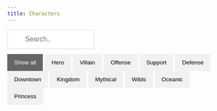 ```yaml
---
title: Characters
---
```


<input id="myInput" type="text" placeholder="Search..">
<div id="myBtnContainer">
  <button class="btn active" onclick="filterSelection('all')"> Show all</button>
  <button class="btn" onclick="filterSelection('Hero')"> Hero</button>
  <button class="btn" onclick="filterSelection('Villain')"> Villain</button>
  <button class="btn" onclick="filterSelection('Offense')"> Offense</button>
  <button class="btn" onclick="filterSelection('Support')"> Support</button>
  <button class="btn" onclick="filterSelection('Defense')"> Defense</button>
  <button class="btn" onclick="filterSelection('Downtown')"> Downtown</button>
  <button class="btn" onclick="filterSelection('Kingdom')"> Kingdom</button>
  <button class="btn" onclick="filterSelection('Mythical')"> Mythical</button>
  <button class="btn" onclick="filterSelection('Wilds')"> Wilds</button>
  <button class="btn" onclick="filterSelection('Oceanic')"> Oceanic</button>
  <button class="btn" onclick="filterSelection('Princess')"> Princess</button>
</div>
<div id="myList" class="container">
<div class="filterDiv Hero Offense Kingdom"><center><a href="Aladdin.html"><img src="/img/Aladdin.png"></a><p hidden>Aladdin</center></div>
<div class="filterDiv Hero Offense Downtown"><center><a href="Anger.html"><img src="/img/Anger.png"></a><p hidden>Anger</center></div>
<div class="filterDiv Hero Support Oceanic Princess"><center><a href="Ariel.html"><img src="/img/Ariel.png"></a><p hidden>Ariel</center></div>
<div class="filterDiv Hero Support Wilds"><center><a href="Baloo.html"><img src="/img/Baloo.png"></a><p hidden>Baloo</center></div>
<div class="filterDiv Hero Support Downtown"><center><a href="Barley.html"><img src="/img/Barley.png"></a><p hidden>Barley</center></div>
<div class="filterDiv Villain Offense Downtown"><center><a href="Big_Bad_Wolf.html"><img src="/img/Big_Bad_Wolf.png"></a><p hidden>Big_Bad_Wolf</center></div>
  <div class="filterDiv Hero Defense Downtown"><center><a href="Bo_Peep.html"><img src="/img/Bo_Peep.png"></a><p hidden>Bo Peep</center></div>
<div class="filterDiv Hero Offense Downtown"><center><a href="Buzz_Lightyear.html"><img src="/img/Buzz_Lightyear.png"></a><p hidden>Buzz_Lightyear</center></div>
<div class="filterDiv Villain Offense Oceanic"><center><a href="Captain_Hook.html"><img src="/img/Captain_Hook.png"></a><p hidden>Captain_Hook</center></div>
<div class="filterDiv Hero Offense Downtown"><center><a href="Darkwing_Duck.html"><img src="/img/Darkwing_Duck.png"></a><p hidden>Darkwing_Duck</center></div>
<div class="filterDiv Hero Offense Downtown"><center><a href="Dash.html"><img src="/img/Dash.png"></a><p hidden>Dash</center></div>
<div class="filterDiv Villain Offense Oceanic"><center><a href="Davy_Jones.html"><img src="/img/Davy_Jones.png"></a><p hidden>Davy Jones</center></div>
<div class="filterDiv Villain Offense Downtown"><center><a href="Demona.html"><img src="/img/Demona.png"></a><p hidden>Demona</center></div>
<div class="filterDiv Villain Offense Downtown"><center><a href="Dr_Facilier.html"><img src="/img/Dr_Facilier.png"></a><p hidden>Dr_Facilier</center></div>
<div class="filterDiv Hero Offense Downtown"><center><a href="Elastigirl.html"><img src="/img/Elastigirl.png"></a><p hidden>Elastigirl</center></div>
<div class="filterDiv Hero Support Downtown"><center><a href="Frozone.html"><img src="/img/Frozone.png"></a><p hidden>Frozone</center></div>
<div class="filterDiv Villain Defense Kingdom"><center><a href="Gaston.html"><img src="/img/Gaston.png"></a><p hidden>Gaston</center></div>
<div class="filterDiv Hero Support Kingdom"><center><a href="Genie.html"><img src="/img/Genie.png"></a><p hidden>Genie</center></div>
<div class="filterDiv Villain Offense Mythical"><center><a href="Hades.html"><img src="/img/Hades.png"></a><p hidden>Hades</center></div>
<div class="filterDiv Villain Defense Wilds"><center><a href="Hopper.html"><img src="/img/Hopper.png"></a><p hidden>Hopper</center></div>
<div class="filterDiv Hero Offense Downtown"><center><a href="Ian.html"><img src="/img/Ian.png"></a><p hidden>Ian</center></div>
<div class="filterDiv Hero Offense Downtown"><center><a href="Jackjack.html"><img src="/img/Jackjack.png"></a><p hidden>Jackjack jack jack</center></div>
<div class="filterDiv Hero Support Mythical"><center><a href="Jack_Skellington.html"><img src="/img/Jack_Skellington.png"></a><p hidden>Jack_Skellington</center></div>
<div class="filterDiv Hero Offense Oceanic"><center><a href="Jack_Sparrow.html"><img src="/img/Jack_Sparrow.png"></a><p hidden>Jack_Sparrow</center></div>
<div class="filterDiv Villain Offense Kingdom"><center><a href="Jafar.html"><img src="/img/Jafar.png"></a><p hidden>Jafar</center></div>
<div class="filterDiv Villain Defense Downtown"><center><a href="Jangles_The_Clown.html"><img src="/img/Jangles_The_Clown.png"></a><p hidden>Jangles_The_Clown</center></div>
<div class="filterDiv Hero Defense Kingdom Princess"><center><a href="Jasmine.html"><img src="/img/Jasmine.png"></a><p hidden>Jasmine</center></div>
<div class="filterDiv Hero Offense Downtown"><center><a href="Jessie.html"><img src="/img/Jessie.png"></a><p hidden>Jessie</center></div>
<div class="filterDiv Hero Offense Downtown"><center><a href="Judy_Hopps.html"><img src="/img/Judy_Hopps.png"></a><p hidden>Judy_Hopps</center></div>
<div class="filterDiv Hero Defense Kingdom"><center><a href="Kronk.html"><img src="/img/Kronk.png"></a><p hidden>Kronk</center></div>
<div class="filterDiv Villain Offense Mythical"><center><a href="Madam_Mim.html"><img src="/img/Madam_Mim.png"></a><p hidden>Madam_Mim</center></div>
<div class="filterDiv Hero Offense Wilds Princess"><center><a href="Merida.html"><img src="/img/Merida.png"></a><p hidden>Merida</center></div>
<div class="filterDiv Hero Support Mythical"><center><a href="Merlin.html"><img src="/img/Merlin.png"></a><p hidden>Merlin</center></div> 
<div class="filterDiv Hero Offense Kingdom"><center><a href="Sorcerer_Arena_Mickey.html"><img src="/img/Sorcerer_Arena_Mickey.png"></a><p hidden>Sorcerer Arena Mickey</center></div>
<div class="filterDiv Hero Defense Downtown"><center><a href="Steamboat_Mickey.html"><img src="/img/Steamboat_Mickey.png"></a><p hidden>Steamboat Mickey</center></div>
<div class="filterDiv Hero Defense Downtown"><center><a href="Monterey_Jack.html"><img src="/img/Monterey_Jack.png"></a><p hidden>Monterey_Jack</center></div>
<div class="filterDiv Villain Defense Wilds"><center><a href="Mordu.html"><img src="/img/Mordu.png"></a><p hidden>Mordu Mor du</center></div>
<div class="filterDiv Hero Defense Downtown"><center><a href="Mr_Incredible.html"><img src="/img/Mr_Incredible.png"></a><p hidden>Mr_Incredible</center></div>
<div class="filterDiv Hero Offense Kingdom Princess"><center><a href="Mulan.html"><img src="/img/Mulan.png"></a><p hidden>Mulan</center></div>
<div class="filterDiv Villain Defense Mythical"><center><a href="Oogie_Boogie.html"><img src="/img/Oogie_Boogie.png"></a><p hidden>Oogie_Boogie</center></div>
<div class="filterDiv Villain Offense Downtown"><center><a href="Pete.html"><img src="/img/Pete.png"></a><p hidden>Pete</center></div>
<div class="filterDiv Hero Support Wilds Princess"><center><a href="Pocahontas.html"><img src="/img/Pocahontas.png"></a><p hidden>Pocahontas</center></div>
<div class="filterDiv Hero Offense Downtown"><center><a href="Quorra.html"><img src="/img/Quorra.png"></a><p hidden>Quorra</center></div>
<div class="filterDiv Hero Support Wilds"><center><a href="Rafiki.html"><img src="/img/Rafiki.png"></a><p hidden>Rafiki</center></div>
<div class="filterDiv Villain Offense Downtown"><center><a href="Randall_Boggs.html"><img src="/img/Randall_Boggs.png"></a><p hidden>Randall_Boggs</center></div>
<div class="filterDiv Hero Offense Kingdom"><center><a href="Robin_Hood.html"><img src="/img/Robin_Hood.png"></a><p hidden>Robin_Hood</center></div>
<div class="filterDiv Hero Offense Mythical"><center><a href="Sally.html"><img src="/img/Sally.png"></a><p hidden>Sally</center></div>
<div class="filterDiv Villain Offense Wilds"><center><a href="Scar.html"><img src="/img/Scar.png"></a><p hidden>Scar</center></div>
<div class="filterDiv Hero Offense Downtown"><center><a href="Scrooge_Mcduck.html"><img src="/img/Scrooge_Mcduck.png"></a><p hidden>Scrooge_Mcduck</center></div>
<div class="filterDiv Hero Offense Downtown"><center><a href="Sergeant_Caloun.html"><img src="/img/Sergeant_Caloun.png"></a><p hidden>Sergeant_Caloun</center></div>
<div class="filterDiv Villain Offense Kingdom"><center><a href="Shan_Yu.html"><img src="/img/Shan_Yu.png"></a><p hidden>Shan_Yu</center></div>
<div class="filterDiv Villain Offense Wilds"><center><a href="Shere_Khan.html"><img src="/img/Shere_Khan.png"></a><p hidden>Shere_Khan</center></div>
<div class="filterDiv Villain Offense Kingdom"><center><a href="Sheriff_Of_Nottingham.html"><img src="/img/Sheriff_Of_Nottingham.png"></a><p hidden>Sheriff_Of_Nottingham</center></div>
<div class="filterDiv Hero Defense Wilds"><center><a href="Simba.html"><img src="/img/Simba.png"></a><p hidden>Simba</center></div>
<div class="filterDiv Hero Defense Downtown"><center><a href="Sulley.html"><img src="/img/Sulley.png"></a><p hidden>Sulley</center></div>
<div class="filterDiv Villain Offense Downtown"><center><a href="Syndrome.html"><img src="/img/Syndrome.png"></a><p hidden>Syndrome</center></div>
<div class="filterDiv Villain Offense Mythical"><center><a href="The_Horned_King.html"><img src="/img/The_Horned_King.png"></a><p hidden>The Horned King</center></div>
<div class="filterDiv Hero Defense Mythical"><center><a href="The_Manticore.html"><img src="/img/The_Manticore.png"></a><p hidden>The Manticore</center></div>
<div class="filterDiv Villain Offense Mythical"><center><a href="The_Queen_of_Hearts.html"><img src="/img/The_Queen_of_Hearts.png"></a><p hidden>The_Queen_of_Hearts</center></div>
<div class="filterDiv Hero Support Oceanic"><center><a href="Tinker_Bell.html"><img src="/img/Tinker_Bell.png"></a><p hidden>Tinker_Bell</center></div>
<div class="filterDiv Hero Support Downtown"><center><a href="Violet.html"><img src="/img/Violet.png"></a><p hidden>Violet</center></div>
<div class="filterDiv Hero Support Downtown"><center><a href="Woody.html"><img src="/img/Woody.png"></a><p hidden>Woody</center></div>
<div class="filterDiv Villain Offense Kingdom"><center><a href="Yzma.html"><img src="/img/Yzma.png"></a><p hidden>Yzma</center></div>
<div class="filterDiv Villain Offense Downtown"><center><a href="Zurg.html"><img src="/img/Zurg.png"></a><p hidden>Zurg</center></div>
  
</div>

<script src="https://ajax.googleapis.com/ajax/libs/jquery/3.4.1/jquery.min.js"></script>

<script>
$(document).ready(function(){
  $("#myInput").on("keyup", function() {
    var value = $(this).val().toLowerCase();
    $("#myList div").filter(function() {
      $(this).toggle($(this).text().toLowerCase().indexOf(value) > -1)
    });
  });
});
</script>

<script>
filterSelection("all")
function filterSelection(c) {
  var x, i;
  x = document.getElementsByClassName("filterDiv");
  if (c == "all") c = "";
  for (i = 0; i < x.length; i++) {
    w3RemoveClass(x[i], "show");
    if (x[i].className.indexOf(c) > -1) w3AddClass(x[i], "show");
  }
}

function w3AddClass(element, name) {
  var i, arr1, arr2;
  arr1 = element.className.split(" ");
  arr2 = name.split(" ");
  for (i = 0; i < arr2.length; i++) {
    if (arr1.indexOf(arr2[i]) == -1) {element.className += " " + arr2[i];}
  }
}

function w3RemoveClass(element, name) {
  var i, arr1, arr2;
  arr1 = element.className.split(" ");
  arr2 = name.split(" ");
  for (i = 0; i < arr2.length; i++) {
    while (arr1.indexOf(arr2[i]) > -1) {
      arr1.splice(arr1.indexOf(arr2[i]), 1);     
    }
  }
  element.className = arr1.join(" ");
}

// Add active class to the current button (highlight it)
var btnContainer = document.getElementById("myBtnContainer");
var btns = btnContainer.getElementsByClassName("btn");
for (var i = 0; i < btns.length; i++) {
  btns[i].addEventListener("click", function(){
    var current = document.getElementsByClassName("active");
    current[0].className = current[0].className.replace(" active", "");
    this.className += " active";
  });
}
</script>

<style>
.filterDiv {
  width: 60px;
  float: left;
  background-color: #31274c;
  color: #ffffff;
  line-height: 100px;
  text-align: center;
  margin: 2px;
  display: none;
  border-radius: 5px;
}

.show {
  display: block;
}

.container {
  margin-top: 20px;
  overflow: hidden;
}

/* Style the buttons */
.btn {
  border: none;
  outline: none;
  padding: 12px 16px;
  background-color: #f1f1f1;
  cursor: pointer;
}

.btn:hover {
  background-color: #ddd;
}

.btn.active {
  background-color: #666;
  color: white;
}

#myInput {
  background-image: url('/img/searchicon.png');
  background-position: 10px 12px;
  background-repeat: no-repeat;
  width: 200px;
  font-size: 16px;
  padding: 12px 20px 12px 40px;
  border: 1px solid #ddd;
  margin-bottom: 12px;
}

[hidden] {
  display: none;
  visibility: collapse;
}
img {
    width: 40px;
}
</style>
